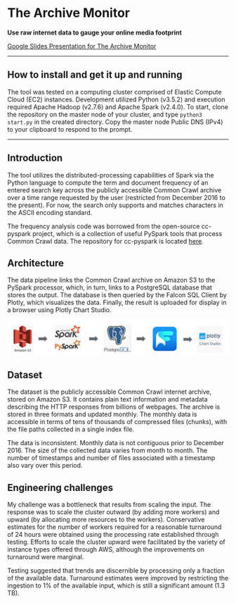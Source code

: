 # The Archive Monitor

**Use raw internet data to gauge your online media footprint**

  

[Google Slides Presentation for The Archive Monitor](https://docs.google.com/presentation/d/1o3R8Odrkqcwbpp6PAXOucX0fcK6NtDUzxhY4cG0X4Yc/edit#slide=id.g7c92e72691_0_132)

  

<hr/>

  

## How to install and get it up and running

The tool was tested on a computing cluster comprised of Elastic Compute Cloud (EC2) instances. Development utilized Python (v3.5.2) and execution required Apache Hadoop (v2.7.6) and Apache Spark
(v2.4.0).  To start, clone the repository on the master node of your cluster, and type `python3 start.py` in the created directory. Copy the master node Public DNS (IPv4) to your clipboard to respond
to the prompt.

  

<hr/>

  

## Introduction

The tool utilizes the distributed-processing capabilities of Spark via the Python language to compute the term and document frequency of an entered search key across the publicly accessible Common 
Crawl archive over a time range requested by the user (restricted from December 2016 to the present). For now, the search only supports and matches characters in the ASCII encoding standard.

The frequency analysis code was borrowed from the open-source cc-pyspark project, which is a collection of useful PySpark tools that process Common Crawl data.  The repository for cc-pyspark is located 
[here](https://github.com/commoncrawl/cc-pyspark).

## Architecture

The data pipeline links the Common Crawl archive on Amazon S3 to the PySpark processor, which, in turn, links to a PostgreSQL database that stores the output. The database is then queried by the Falcon 
SQL Client by Plotly, which visualizes the data. Finally, the result is uploaded for display in a browser using Plotly Chart Studio.

![pipeline](pipeline.png)  

## Dataset

The dataset is the publicly accessible Common Crawl internet archive, stored on Amazon S3. It contains plain text information and metadata describing the HTTP responses from billions of webpages. The 
archive is stored in three formats and updated monthly. The monthly data is accessible in terms of tens of thousands of compressed files (chunks), with the file paths collected in a single index file.

The data is inconsistent. Monthly data is not contiguous prior to December 2016. The size of the collected data varies from month to month. The number of timestamps and number of files associated with 
a timestamp also vary over this period.

## Engineering challenges

My challenge was a bottleneck that results from scaling the input. The response was to scale the cluster outward (by adding more workers) and upward (by allocating more resources to the workers). 
Conservative estimates for the number of workers required for a reasonable turnaround of 24 hours were obtained using the processing rate established through testing. Efforts to scale the cluster
upward were facilitated by the variety of instance types offered through AWS, although the improvements on turnaround were marginal.

Testing suggested that trends are discernible by processing only a fraction of the available data. Turnaround estimates were improved by restricting the ingestion to 1% of 
the available input, which is still a significant amount (1.3 TB).
